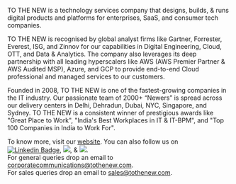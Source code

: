 
TO THE NEW is a technology services company that designs, builds, & runs digital products and platforms for enterprises, SaaS, and consumer tech companies.

TO THE NEW is recognised by global analyst firms like Gartner, Forrester, Everest, ISG, and Zinnov for our capabilities in Digital Engineering, Cloud, OTT, and Data & Analytics. The company also leverages its deep partnership with all leading hyperscalers like AWS (AWS Premier Partner & AWS Audited MSP), Azure, and GCP to provide end-to-end Cloud professional and managed services to our customers.

Founded in 2008, TO THE NEW is one of the fastest-growing companies in the IT industry. Our passionate team of 2000+ “Newers” is spread across our delivery centers in Delhi, Dehradun, Dubai, NYC, Singapore, and Sydney. TO THE NEW is a consistent winner of prestigious awards like "Great Place to Work", "India's Best Workplaces in IT & IT-BPM", and "Top 100 Companies in India to Work For".

To know more, visit our [website](https://www.tothenew.com/). You can also follow us on <a href="https://www.linkedin.com/company/tothenew/"><img src="https://img.shields.io/badge/tothenew-mycompany/?style=flat-round&logo=Linkedin&logoColor=white&link=https://www.linkedin.com/company/tothenew/" alt="Linkedin Badge" ></a>,
<a href="https://twitter.com/intent/follow?screen_name=TOTHENEW&tw_p=followbutton"><img src="https://img.shields.io/badge/Twitter-1DA1F2?style=flat-round&logo=twitter&logoColor=white&link=https://twitter.com/TOTHENEW"></a>, &
<a href="https://www.facebook.com/TOTHENEWDigital/"><img src="https://img.shields.io/badge/Facebook-1877F2?style=flat-round&logo=facebook&logoColor=white&link=https://www.facebook.com/TOTHENEWDigital/"></a>.  
For general queries drop an email to corporatecommunications@tothenew.com.  
For sales queries drop an email to sales@tothenew.com.
